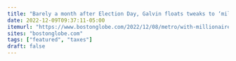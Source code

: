 ```yaml
---
title: "Barely a month after Election Day, Galvin floats tweaks to ‘millionaires tax’ to exempt some homeowners"
date: 2022-12-09T09:37:11-05:00
itemurl: "https://www.bostonglobe.com/2022/12/08/metro/with-millionaires-tax-becoming-official-lawmakers-should-exempt-some-homeowners-galvin-says/"
sites: "bostonglobe.com"
tags: ["featured", "taxes"]
draft: false
---
```


